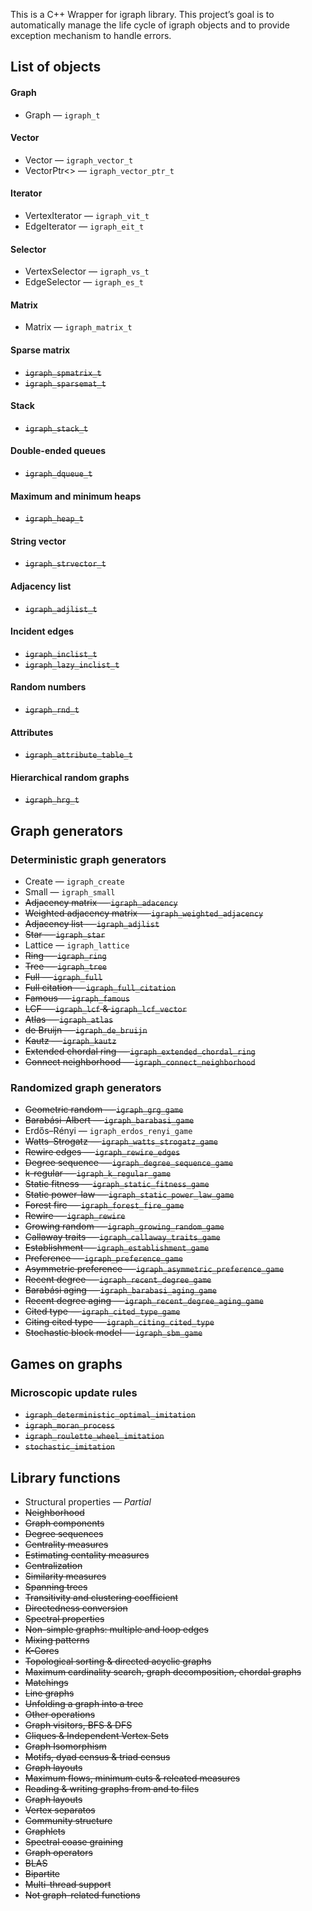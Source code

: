 
This is a C++ Wrapper for igraph library. This project’s goal is to
automatically manage the life cycle of igraph objects and to provide
exception mechanism to handle errors.

## List of objects

#### Graph
* Graph — `igraph_t`

#### Vector
* Vector — `igraph_vector_t`
* VectorPtr<> — `igraph_vector_ptr_t`

#### Iterator
* VertexIterator — `igraph_vit_t`
* EdgeIterator — `igraph_eit_t`

#### Selector
* VertexSelector — `igraph_vs_t`
* EdgeSelector — `igraph_es_t`

#### Matrix
* Matrix — `igraph_matrix_t`

#### Sparse matrix
* ~~`igraph_spmatrix_t`~~
* ~~`igraph_sparsemat_t`~~

#### Stack
* ~~`igraph_stack_t`~~

#### Double-ended queues
* ~~`igraph_dqueue_t`~~

#### Maximum and minimum heaps
* ~~`igraph_heap_t`~~

#### String vector
* ~~`igraph_strvector_t`~~

#### Adjacency list
* ~~`igraph_adjlist_t`~~

#### Incident edges
* ~~`igraph_inclist_t`~~
* ~~`igraph_lazy_inclist_t`~~

#### Random numbers
* ~~`igraph_rnd_t`~~

#### Attributes
* ~~`igraph_attribute_table_t`~~

#### Hierarchical random graphs
* ~~`igraph_hrg_t`~~

## Graph generators

### Deterministic graph generators
* Create — `igraph_create`
* Small — `igraph_small`
* ~~Adjacency matrix — `igraph_adacency`~~
* ~~Weighted adjacency matrix — `igraph_weighted_adjacency`~~
* ~~Adjacency list — `igraph_adjlist`~~
* ~~Star — `igraph_star`~~
* Lattice — `igraph_lattice`
* ~~Ring — `igraph_ring`~~
* ~~Tree — `igraph_tree`~~
* ~~Full — `igraph_full`~~
* ~~Full citation — `igraph_full_citation`~~
* ~~Famous — `igraph_famous`~~
* ~~LCF — `igraph_lcf` & `igraph_lcf_vector`~~
* ~~Atlas — `igraph_atlas`~~
* ~~de Bruijn — `igraph_de_bruijn`~~
* ~~Kautz — `igraph_kautz`~~
* ~~Extended chordal ring — `igraph_extended_chordal_ring`~~
* ~~Connect neighborhood — `igraph_connect_neighborhood`~~

### Randomized graph generators
* ~~Geometric random  — `igraph_grg_game`~~
* ~~Barabási–Albert — `igraph_barabasi_game`~~
* Erdős–Rényi — `igraph_erdos_renyi_game`
* ~~Watts–Strogatz — `igraph_watts_strogatz_game`~~
* ~~Rewire edges — `igraph_rewire_edges`~~
* ~~Degree sequence — `igraph_degree_sequence_game`~~
* ~~k-regular  — `igraph_k_regular_game`~~
* ~~Static fitness — `igraph_static_fitness_game`~~
* ~~Static power-law — `igraph_static_power_law_game`~~
* ~~Forest fire — `igraph_forest_fire_game`~~
* ~~Rewire  — `igraph_rewire`~~
* ~~Growing random — `igraph_growing_random_game`~~
* ~~Callaway traits — `igraph_callaway_traits_game`~~
* ~~Establishment — `igraph_establishment_game`~~
* ~~Preference — `igraph_preference_game`~~
* ~~Asymmetric preference — `igraph_asymmetric_preference_game`~~
* ~~Recent degree — `igraph_recent_degree_game`~~
* ~~Barabási aging — `igraph_barabasi_aging_game`~~
* ~~Recent degree aging — `igraph_recent_degree_aging_game`~~
* ~~Cited type — `igraph_cited_type_game`~~
* ~~Citing cited type — `igraph_citing_cited_type`~~
* ~~Stochastic block model — `igraph_sbm_game`~~

## Games on graphs

### Microscopic update rules
* ~~`igraph_deterministic_optimal_imitation`~~
* ~~`igraph_moran_process`~~
* ~~`igraph_roulette_wheel_imitation`~~
* ~~`stochastic_imitation`~~

## Library functions
* Structural properties — *Partial*
* ~~Neighborhood~~
* ~~Graph components~~
* ~~Degree sequences~~
* ~~Centrality measures~~
* ~~Estimating centality measures~~
* ~~Centralization~~
* ~~Similarity measures~~
* ~~Spanning trees~~
* ~~Transitivity and clustering coefficient~~
* ~~Directedness conversion~~
* ~~Spectral properties~~
* ~~Non-simple graphs: multiple and loop edges~~
* ~~Mixing patterns~~
* ~~K-Cores~~
* ~~Topological sorting & directed acyclic graphs~~
* ~~Maximum cardinality search, graph decomposition, chordal graphs~~
* ~~Matchings~~
* ~~Line graphs~~
* ~~Unfolding a graph into a tree~~
* ~~Other operations~~
* ~~Graph visitors, BFS & DFS~~
* ~~Cliques & Independent Vertex Sets~~
* ~~Graph Isomorphism~~
* ~~Motifs, dyad census & triad census~~
* ~~Graph layouts~~
* ~~Maximum flows, minimum cuts & releated measures~~
* ~~Reading & writing graphs from and to files~~
* ~~Graph layouts~~
* ~~Vertex separatos~~
* ~~Community structure~~
* ~~Graphlets~~
* ~~Spectral coase graining~~
* ~~Graph operators~~
* ~~BLAS~~
* ~~Bipartite~~
* ~~Multi-thread support~~
* ~~Not graph-related functions~~














